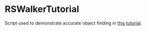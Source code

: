 # RSWalkerTutorial
Script used to demonstrate accurate object finding in [this tutorial](https://villavu.com/forum/showthread.php?p=1407008).
